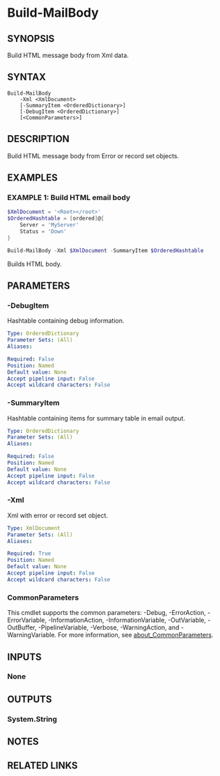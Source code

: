 ﻿---
external help file: MailTools-help.xml
Module Name: MailTools
online version:
schema: 2.0.0
---

# Build-MailBody

## SYNOPSIS
Build HTML message body from Xml data.

## SYNTAX

```
Build-MailBody
	-Xml <XmlDocument>
	[-SummaryItem <OrderedDictionary>]
	[-DebugItem <OrderedDictionary>]
	[<CommonParameters>]
```

## DESCRIPTION
Build HTML message body from Error or record set objects.

## EXAMPLES

### EXAMPLE 1: Build HTML email body
```powershell
$XmlDocument = '<Root></root>'
$OrderedHashtable = [ordered]@{
	Server = 'MyServer'
	Status = 'Down'
}

Build-MailBody -Xml $XmlDocument -SummaryItem $OrderedHashtable
```

Builds HTML body.

## PARAMETERS

### -DebugItem
Hashtable containing debug information.

```yaml
Type: OrderedDictionary
Parameter Sets: (All)
Aliases:

Required: False
Position: Named
Default value: None
Accept pipeline input: False
Accept wildcard characters: False
```

### -SummaryItem
Hashtable containing items for summary table in email output.

```yaml
Type: OrderedDictionary
Parameter Sets: (All)
Aliases:

Required: False
Position: Named
Default value: None
Accept pipeline input: False
Accept wildcard characters: False
```

### -Xml
Xml with error or record set object.

```yaml
Type: XmlDocument
Parameter Sets: (All)
Aliases:

Required: True
Position: Named
Default value: None
Accept pipeline input: False
Accept wildcard characters: False
```

### CommonParameters
This cmdlet supports the common parameters: -Debug, -ErrorAction, -ErrorVariable, -InformationAction, -InformationVariable, -OutVariable, -OutBuffer, -PipelineVariable, -Verbose, -WarningAction, and -WarningVariable. For more information, see [about_CommonParameters](http://go.microsoft.com/fwlink/?LinkID=113216).

## INPUTS

### None

## OUTPUTS

### System.String

## NOTES

## RELATED LINKS
